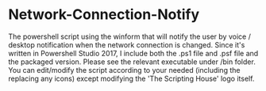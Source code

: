 # Network-Connection-Notify
The powershell script using the winform that will notify the user by voice / desktop notification when the network connection is changed.
Since it's written in Powershell Studio 2017, I include both the .ps1 file and .psf file and the packaged version. Please see the relevant executable under /bin folder.
You can edit/modify the script according to your needed (including the replacing any icons) except modifying the 'The Scripting House' logo itself.
